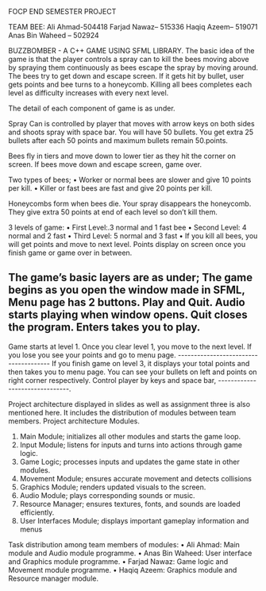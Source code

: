 FOCP END SEMESTER PROJECT

TEAM BEE:
Ali Ahmad-504418
Farjad Nawaz– 515336
Haqiq Azeem– 519071
Anas Bin Waheed – 502924



BUZZBOMBER  -    A C++ GAME USING SFML LIBRARY.
The basic idea of the game is that the player controls a spray can to kill the bees moving above by spraying them continuously as bees escape the spray by moving around. The bees try to get down and escape screen. If it gets hit by bullet, user gets points and bee turns to a honeycomb. Killing all bees completes each level as difficulty increases with every next level.

The detail of each component of game is as under.

Spray Can is controlled by player that moves with arrow keys on both sides and shoots spray with space bar. You will have 50 bullets. You get extra 25 bullets after each 50 points and maximum bullets remain 50.points.

Bees fly in tiers and move down to lower tier as they hit the corner on screen. If bees move down and escape screen, game over.

Two types of bees;
•	Worker or normal bees are slower and give 10 points per kill.
•	Killer or fast bees are fast and give 20 points per kill.


Honeycombs form when bees die. Your spray disappears the honeycomb. They give extra 50 points at end of each level so don’t kill them.


3 levels of game:
•	First Level:.3 normal and 1 fast bee
•	Second Level: 4 normal and 2 fast
•	Third Level: 5 normal and 3 fast
•	If you kill all bees, you will get points and move to next level. Points display on screen once you finish game or game over in between.

The game’s basic layers are as under;
The game begins as you open the window made in SFML,
Menu page has 2 buttons.
Play and Quit.
Audio starts playing when window opens.
Quit closes the program.
Enters takes you to play.
--------------------------------
Game starts at level 1. 
Once you clear level 1, you move to the next level. If you lose you see your points and go to menu page.
	--------------------------------------
If you finish game on level 3, it displays your total points and then takes you to menu page. You can see your bullets on left and points on right corner respectively. Control player by keys and space bar,
-------------------------------.

Project architecture displayed in slides as well as assignment three is also mentioned here.
It includes the distribution of modules between team members. 
Project architecture Modules.
1. Main Module; initializes all other modules and starts the game loop.
2. Input Module; listens for inputs and turns into actions through game logic.
3. Game Logic; processes inputs and updates the game state in other modules.
4. Movement Module; ensures accurate movement and detects collisions
5. Graphics Module; renders updated visuals to the screen.
6. Audio Module; plays corresponding sounds or music.
7. Resource Manager; ensures textures, fonts, and sounds are loaded efficiently.
8. User Interfaces Module; displays important gameplay information and menus

Task distribution among team members of modules:
•	Ali Ahmad: Main module and Audio module programme.
•	Anas Bin Waheed: User interface and Graphics module programme.
•	Farjad Nawaz: Game logic and Movement module programme.
•	Haqiq Azeem: Graphics module and Resource manager module.
